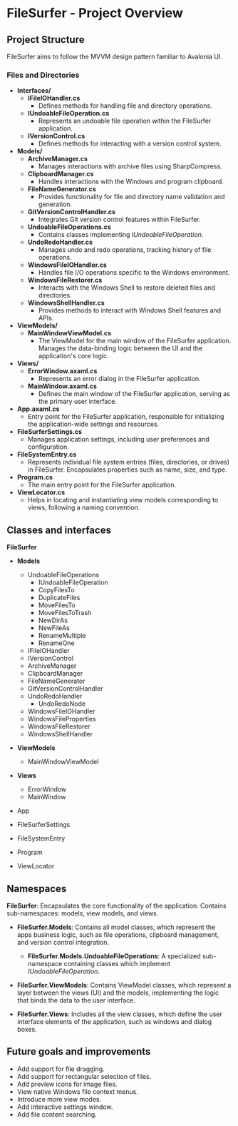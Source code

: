 # FileSurfer - Project Overview


## Project Structure
FileSurfer aims to follow the MVVM design pattern familiar to Avalonia UI.
### Files and Directories
- **Interfaces/**
  - **IFileIOHandler.cs**
    - Defines methods for handling file and directory operations.
  - **IUndoableFileOperation.cs**
    - Represents an undoable file operation within the FileSurfer application.
  - **IVersionControl.cs**
    - Defines methods for interacting with a version control system.
- **Models/**
  - **ArchiveManager.cs**
    - Manages interactions with archive files using SharpCompress.
  - **ClipboardManager.cs**
    - Handles interactions with the Windows and program clipboard.
  - **FileNameGenerator.cs**
    - Provides functionality for file and directory name validation and generation.
  - **GitVersionControlHandler.cs**
    - Integrates Git version control features within FileSurfer.
  - **UndoableFileOperations.cs**
    - Contains classes implementing *IUndoableFileOperation*.
  - **UndoRedoHandler.cs**
    - Manages undo and redo operations, tracking history of file operations.
  - **WindowsFileIOHandler.cs**
    - Handles file I/O operations specific to the Windows environment.
  - **WindowsFileRestorer.cs**
    - Interacts with the Windows Shell to restore deleted files and directories.
  - **WindowsShellHandler.cs**
    - Provides methods to interact with Windows Shell features and APIs.
- **ViewModels/**
  - **MainWindowViewModel.cs**
    - The ViewModel for the main window of the FileSurfer application. Manages the data-binding logic between the UI and the application's core logic.
- **Views/**
  - **ErrorWindow.axaml.cs**
    - Represents an error dialog in the FileSurfer application.
  - **MainWindow.axaml.cs**
    - Defines the main window of the FileSurfer application, serving as the primary user interface.
- **App.axaml.cs**
  - Entry point for the FileSurfer application, responsible for initializing the application-wide settings and resources.
- **FileSurferSettings.cs**
  - Manages application settings, including user preferences and configuration.
- **FileSystemEntry.cs**
  - Represents individual file system entries (files, directories, or drives) in FileSurfer. Encapsulates properties such as name, size, and type.
- **Program.cs**
  - The main entry point for the FileSurfer application.
- **ViewLocator.cs**
  - Helps in locating and instantiating view models corresponding to views, following a naming convention.



## Classes and interfaces
**FileSurfer**
- **Models**
  - UndoableFileOperations
    - IUndoableFileOperation
    - CopyFilesTo
    - DuplicateFiles
    - MoveFilesTo
    - MoveFilesToTrash
    - NewDirAs
    - NewFileAs
    - RenameMultiple
    - RenameOne
  - IFileIOHandler
  - IVersionControl
  - ArchiveManager
  - ClipboardManager
  - FileNameGenerator
  - GitVersionControlHandler
  - UndoRedoHandler
    - UndoRedoNode
  - WindowsFileIOHandler
  - WindowsFileProperties
  - WindowsFileRestorer
  - WindowsShellHandler

- **ViewModels**
  - MainWindowViewModel

- **Views**
  - ErrorWindow
  - MainWindow
  
- App
- FileSurferSettings
- FileSystemEntry
- Program
- ViewLocator



## Namespaces

**FileSurfer**: Encapsulates the core functionality of the application. Contains sub-namespaces: models, view models, and views.

- **FileSurfer.Models**: Contains all model classes, which represent the apps business logic, such as file operations, clipboard management, and version control integration.
  - **FileSurfer.Models.UndoableFileOperations**: A specialized sub-namespace containing classes which implement *IUndoableFileOperation*.

- **FileSurfer.ViewModels**: Contains ViewModel classes, which represent a layer between the views (UI) and the models, implementing the logic that binds the data to the user interface.

- **FileSurfer.Views**: Includes all the view classes, which define the user interface elements of the application, such as windows and dialog boxes.



## Future goals and improvements
- Add support for file dragging.
- Add support for rectangular selection of files.
- Add preview icons for image files.
- View native Windows file context menus.
- Introduce more view modes.
- Add interactive settings window.
- Add file content searching.